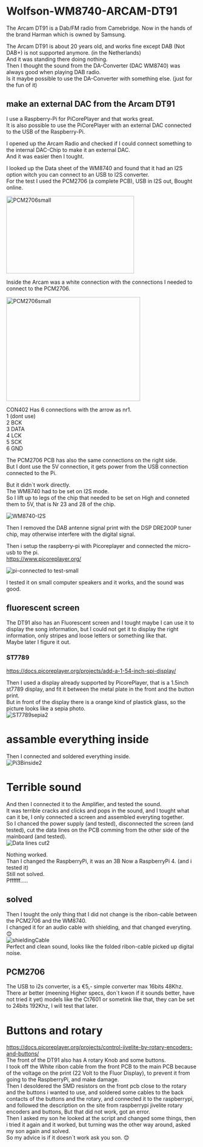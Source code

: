 # Wolfson-WM8740-ARCAM-DT91

The Arcam DT91 is a Dab/FM radio from Camebridge.
Now in the hands of the brand Harman which is owned by Samsung.

The Arcam DT91 is about 20 years old, and works fine except DAB (Not DAB+) is not supported anymore. (in the Netherlands)  
And it was standing there doing nothing.  
Then I thought the sound from the DA-Converter (DAC WM8740) was always good when playing DAB radio.  
Is it maybe possible to use the DA-Converter with something else. (just for the fun of it)  

## make an external DAC from the Arcam DT91  

I use a Raspberry-Pi for PiCorePlayer and that works great.  
It is also possible to use the PiCorePlayer with an external DAC connected to the USB of the Raspberry-Pi.

I opened up the Arcam Radio and checked if I could connect something to the internal DAC-Chip to make it an external DAC.  
And it was easier then I tought.

I looked up the Data sheet of the WM8740 and found that it had an I2S option witch you can connect to an USB to I2S converter.  
For the test I used the PCM2706 (a complete PCB), USB in I2S out, Bought online.  

<img width="337" height="204" alt="PCM2706small" src="https://github.com/user-attachments/assets/6a126723-f22f-49b6-acd4-2d51f1e12f6c" />  

Inside the Arcam was a white connection with the connections I needed to connect to the PCM2706.  

<img width="353" height="274" alt="PCM2706small" src="https://github.com/user-attachments/assets/11a59549-b229-4caa-82a3-e23b5c66f8bd" />

CON402 Has 6 connections with the arrow as nr1.  
1 (dont use)  
2 BCK  
3 DATA  
4 LCK  
5 SCK  
6 GND  

The PCM2706 PCB has also the same connections on the right side.  
But I dont use the 5V connection, it gets power from the USB connection connected to the Pi.

But it didn´t work directly.  
The WM8740 had to be set on I2S mode.  
So I lift up to legs of the chip that needed to be set on High and conneted them to 5V, that is Nr 23 and 28 of the chip.  

![WM8740-I2S](https://github.com/user-attachments/assets/1c8aba13-b08c-43ed-beb6-f2c2f4c40fbd)  

Then I removed the DAB antenne signal print with the DSP DRE200P tuner chip, may otherwise interfere with the digital signal.  

Then i setup the raspberry-pi with Picoreplayer and connected the micro-usb to the pi.  
https://www.picoreplayer.org/  

![pi-connected to test-small](https://github.com/user-attachments/assets/521228bd-16ea-4a66-b6c3-a27b753b3a98)

I tested it on small computer speakers and it works, and the sound was good.  

## fluorescent screen

The DT91 also has an Fluorescent screen and I tought maybe I can use it to display the song information, but I could not get it to display the right information, only stripes and loose letters or something like that.  
Maybe later I figure it out.  
### ST7789  
https://docs.picoreplayer.org/projects/add-a-1-54-inch-spi-display/  

Then I used a display already supported by PicorePlayer, that is a 1.5inch st7789 display, and fit it between the metal plate in the front and the button print.  
But in front of the display there is a orange kind of plastick glass, so the picture looks like a sepia photo.  
![ST7789sepia2](https://github.com/user-attachments/assets/8aa08a8b-3035-4fdd-bd69-6470b5ea34c5)  

# assamble everything inside  

Then I connected and soldered everything inside.  
![Pi3Binside2](https://github.com/user-attachments/assets/9646cf67-2f54-400e-9180-57d34795dd77)  

# Terrible sound
And then I connected it to the Amplifier, and tested the sound.  
It was terrible cracks and clicks and pops in the sound, and I tought what can it be, I only connected a screen and assembled everyting together.  
So I chanced the power supply (and tested), disconnected the screen (and tested), cut the data lines on the PCB comming from the other side of the mainboard (and tested).  
![Data lines cut2](https://github.com/user-attachments/assets/2af120b7-073e-4733-ad51-c31b9c964296)


Nothing worked.  
Than I changed the RaspberryPi, it was an 3B Now a RaspberryPi 4. (and i tested it)  
Still not solved.  
Pffffff.....  
## solved
Then I tought the only thing that I did not change is the ribon-cable between the PCM2706 and the WM8740.  
I changed it for an audio cable with shielding, and that changed everyting. :blush:  
![shieldingCable](https://github.com/user-attachments/assets/00f5232b-c78b-4a7e-be74-f96fb7269937)  
Perfect and clean sound, looks like the folded ribon-cable picked up digital noise.  

## PCM2706  
The USB to i2s converter, is a €5,- simple converter max 16bits 48Khz.  
There ar better (meening Higher specs, don´t kwon if it sounds better, have not tried it yet) models like the Ct7601 or sometink like that, they can be set to 24bits 192Khz, I will test that later.  

#  Buttons and rotary  
https://docs.picoreplayer.org/projects/control-jivelite-by-rotary-encoders-and-buttons/  
The front of the DT91 also has A rotary Knob and some buttons.  
I took off the White ribon cable from the front PCB to the main PCB because of the voltage on the print (22 Volt to the Fluor Display), to prevent it from going to the RaspberryPi, and make damage.  
Then I desoldered the SMD resistors on the front pcb close to the rotary and the buttons i wanted to use, and soldered some cables to the back contacts of the buttons and the rotary, and connected it to the raspberrypi, and followed the description on the site from raspberrypi jivelite rotary encoders and buttons, But that did not work, got an error.  
Then I asked my son he looked at the script and changed some things, then i tried it again and it worked, but turning was the other way around, asked my son again and solved.  
So my advice is if it doesn´t work ask you son. :blush:  






 




